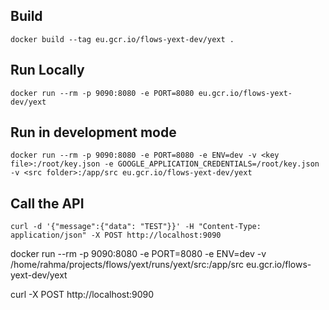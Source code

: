 ## Build
    docker build --tag eu.gcr.io/flows-yext-dev/yext .

## Run Locally
    docker run --rm -p 9090:8080 -e PORT=8080 eu.gcr.io/flows-yext-dev/yext

## Run in development mode
    docker run --rm -p 9090:8080 -e PORT=8080 -e ENV=dev -v <key file>:/root/key.json -e GOOGLE_APPLICATION_CREDENTIALS=/root/key.json -v <src folder>:/app/src eu.gcr.io/flows-yext-dev/yext

## Call the API

    curl -d '{"message":{"data": "TEST"}}' -H "Content-Type: application/json" -X POST http://localhost:9090


docker run --rm -p 9090:8080 -e PORT=8080 -e ENV=dev -v /home/rahma/projects/flows/yext/runs/yext/src:/app/src eu.gcr.io/flows-yext-dev/yext



curl -X POST http://localhost:9090
